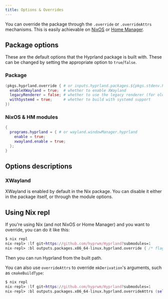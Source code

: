 ```yaml
---
title: Options & Overrides
---
```


You can override the package through the `.override` or `.overrideAttrs`
mechanisms. This is easily achievable on [NixOS](../Hyprland-on-NixOS) or
[Home Manager](../Hyprland-on-Home-Manager).

## Package options

These are the default options that the Hyprland package is built with. These can
be changed by setting the appropriate option to `true`/`false`.

### Package

```nix
(pkgs.hyprland.override { # or inputs.hyprland.packages.${pkgs.stdenv.hostPlatform.system}.hyprland
  enableXWayland = true;  # whether to enable XWayland
  legacyRenderer = false; # whether to use the legacy renderer (for old GPUs)
  withSystemd = true;     # whether to build with systemd support
})
```

### NixOS & HM modules

```nix
{
  programs.hyprland = { # or wayland.windowManager.hyprland
    enable = true;
    xwayland.enable = true;
  };
}
```

## Options descriptions

### XWayland

XWayland is enabled by default in the Nix package. You can disable it either in
the package itself, or through the module options.

## Using Nix repl

If you're using Nix (and not NixOS or Home Manager) and you want to override,
you can do it like this:

```nix
$ nix repl
nix-repl> :lf git+https://github.com/hyprwm/Hyprland?submodules=1
nix-repl> :bl outputs.packages.x86_64-linux.hyprland.override { /* flag here */ }
```

Then you can run Hyprland from the built path.

You can also use `overrideAttrs` to override `mkDerivation`'s arguments, such as
`cmakeBuildType`:

```nix
$ nix repl
nix-repl> :lf git+https://github.com/hyprwm/Hyprland?submodules=1
nix-repl> :bl outputs.packages.x86_64-linux.hyprland.overrideAttrs (self: super: { cmakeBuildType = "debug" })
```
